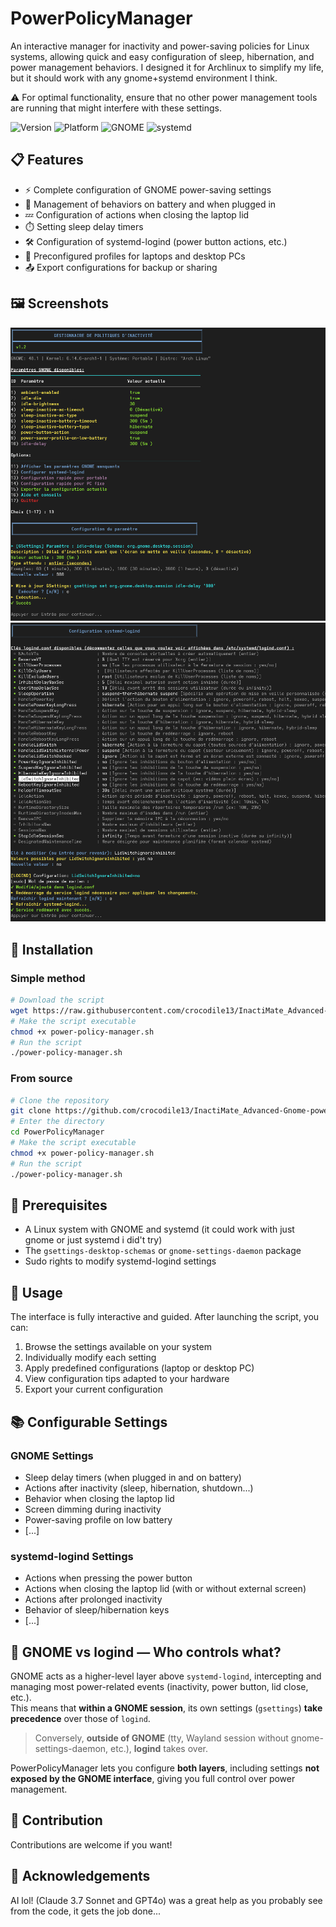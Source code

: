 # PowerPolicyManager
An interactive manager for inactivity and power-saving policies for Linux systems, allowing quick and easy configuration of sleep, hibernation, and power management behaviors. I designed it for Archlinux to simplify my life, but it should work with any gnome+systemd environment I think.

⚠️ For optimal functionality, ensure that no other power management tools are running that might interfere with these settings.

![Version](https://img.shields.io/badge/version-1.1-blue.svg)
![Platform](https://img.shields.io/badge/platform-Linux-green.svg)
![GNOME](https://img.shields.io/badge/GNOME-Compatible-orange.svg)
![systemd](https://img.shields.io/badge/systemd-Compatible-purple.svg)

## 📋 Features
- ⚡ Complete configuration of GNOME power-saving settings
- 🔄 Management of behaviors on battery and when plugged in
- 💤 Configuration of actions when closing the laptop lid
- ⏱️ Setting sleep delay timers
- 🛠️ Configuration of systemd-logind (power button actions, etc.)
- 📱 Preconfigured profiles for laptops and desktop PCs
- 📤 Export configurations for backup or sharing

## 🖼️ Screenshots
![screen main menu](screen_menu_gnome_main.png)
![screen logind menu](screen_menu_logind.png)

## 🚀 Installation
### Simple method
```bash
# Download the script
wget https://raw.githubusercontent.com/crocodile13/InactiMate_Advanced-Gnome-power-manager/main/define-inactivity-policie.sh
# Make the script executable
chmod +x power-policy-manager.sh
# Run the script
./power-policy-manager.sh
```

### From source
```bash
# Clone the repository
git clone https://github.com/crocodile13/InactiMate_Advanced-Gnome-power-manager.git
# Enter the directory
cd PowerPolicyManager
# Make the script executable
chmod +x power-policy-manager.sh
# Run the script
./power-policy-manager.sh
```

## 📝 Prerequisites
- A Linux system with GNOME and systemd (it could work with just gnome or just systemd i did't try)
- The `gsettings-desktop-schemas` or `gnome-settings-daemon` package
- Sudo rights to modify systemd-logind settings

## 🔧 Usage
The interface is fully interactive and guided. After launching the script, you can:
1. Browse the settings available on your system
2. Individually modify each setting
3. Apply predefined configurations (laptop or desktop PC)
4. View configuration tips adapted to your hardware
5. Export your current configuration

## 📚 Configurable Settings
### GNOME Settings
- Sleep delay timers (when plugged in and on battery)
- Actions after inactivity (sleep, hibernation, shutdown...)
- Behavior when closing the laptop lid
- Screen dimming during inactivity
- Power-saving profile on low battery
- [...]

### systemd-logind Settings
- Actions when pressing the power button
- Actions when closing the laptop lid (with or without external screen)
- Actions after prolonged inactivity
- Behavior of sleep/hibernation keys
- [...]

## 🔄 GNOME vs logind — Who controls what?

GNOME acts as a higher-level layer above `systemd-logind`, intercepting and managing most power-related events (inactivity, power button, lid close, etc.).  
This means that **within a GNOME session**, its own settings (`gsettings`) **take precedence** over those of `logind`.

> Conversely, **outside of GNOME** (tty, Wayland session without gnome-settings-daemon, etc.), **logind** takes over.

PowerPolicyManager lets you configure **both layers**, including settings **not exposed by the GNOME interface**, giving you full control over power management.

## 🤝 Contribution
Contributions are welcome if you want!

## 🙏 Acknowledgements
AI lol! (Claude 3.7 Sonnet and GPT4o) was a great help as you probably see from the code, it gets the job done...

